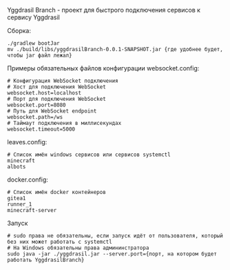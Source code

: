 Yggdrasil Branch - проект для быстрого подключения сервисов к сервису Yggdrasil

Сборка:
```
./gradlew bootJar
mv ./build/libs/yggdrasilBranch-0.0.1-SNAPSHOT.jar {где удобнее будет, чтобы jar файл лежал}
```

Примеры обязательных файлов конфигурации
websocket.config:
```
# Конфигурация WebSocket подключения
# Хост для подключения WebSocket
websocket.host=localhost
# Порт для подключения WebSocket
websocket.port=8080
# Путь для WebSocket endpoint
websocket.path=/ws
# Таймаут подключения в миллисекундах
websocket.timeout=5000
```

leaves.config:
```
# Список имён windows сервисов или сервисов systemctl
minecraft
albots
```

docker.config:
```
# Список имён docker контейнеров
gitea1
runner_1
minecraft-server
```

Запуск
```
# sudo права не обязательны, если запуск идёт от пользователя, который без них может работать с systemctl
# На Windows обязательны права админинстратора
sudo java -jar ./yggdrasil.jar --server.port={порт, на котором будет работать YggdrasilBranch}
```
